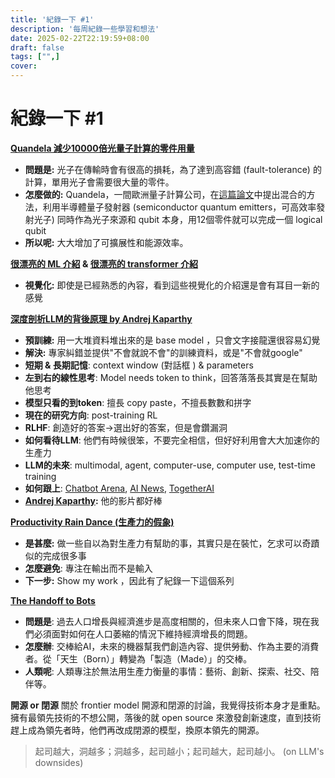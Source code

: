 ```yaml
---
title: '紀錄一下 #1'
description: '每周紀錄一些學習和想法'
date: 2025-02-22T22:19:59+08:00
draft: false
tags: ["",]
cover:
---
```

# 紀錄一下 #1

**[Quandela 減少10000倍光量子計算的零件用量](https://www.quandela.com/about-us/newsroom/quandela-announces-a-100000-reduction-in-the-number-of-components-needed-for-fault-tolerant-calculations-a-major-breakthrough-for-photonic-quantum-computing/)**
- **問題是:** 光子在傳輸時會有很高的損耗，為了達到高容錯 (fault-tolerance) 的計算，單用光子會需要很大量的零件。
- **怎麼做的:** Quandela，一間歐洲量子計算公司，在[這篇論文](https://arxiv.org/pdf/2412.08611)中提出混合的方法，利用半導體量子發射器 (semiconductor quantum emitters，可高效率發射光子) 同時作為光子來源和 qubit 本身，用12個零件就可以完成一個 logical qubit
- **所以呢:** 大大增加了可擴展性和能源效率。

**[很漂亮的 ML 介紹](http://www.r2d3.us/visual-intro-to-machine-learning-part-1/) & [很漂亮的 transformer 介紹](https://bbycroft.net/llm)**
- **視覺化:** 即使是已經熟悉的內容，看到這些視覺化的介紹還是會有耳目一新的感覺

**[深度剖析LLM的背後原理 by Andrej Kaparthy](https://www.youtube.com/watch?v=7xTGNNLPyMI&t=145s)**
- **預訓練:** 用一大堆資料堆出來的是 base model ，只會文字接龍還很容易幻覺
- **解決:** 專家糾錯並提供"不會就說不會"的訓練資料，或是"不會就google"
- **短期 & 長期記憶**: context window (對話框 ) & parameters
- **左到右的線性思考**: Model needs token to think，回答落落長其實是在幫助他思考
- **模型只看的到token**: 擅長 copy paste，不擅長數數和拼字
- **現在的研究方向**: post-training RL
- **RLHF**: 創造好的答案→選出好的答案，但是會鑽漏洞
- **如何看待LLM**: 他們有時候很笨，不要完全相信，但好好利用會大大加速你的生產力
- **LLM的未來**: multimodal, agent, computer-use, computer use, test-time training
- **如何跟上**: [Chatbot Arena](https://lmarena.ai/), [AI News](https://buttondown.com/ainews), [TogetherAI](https://api.together.xyz/signin?redirectUrl=/playground/chat)
- **[Andrej Kaparthy](https://karpathy.ai/):** 他的影片都好棒

**[Productivity Rain Dance (生產力的假象)](https://www.youtube.com/watch?v=uBe2b2ayOlQ)**
- **是甚麼:** 做一些自以為對生產力有幫助的事，其實只是在裝忙，乞求可以奇蹟似的完成很多事
- **怎麼避免**: 專注在輸出而不是輸入
- **下一步:** Show my work ，因此有了紀錄一下這個系列

**[The Handoff to Bots](https://kk.org/thetechnium/)**
- **問題是**: 過去人口增長與經濟進步是高度相關的，但未來人口會下降，現在我們必須面對如何在人口萎縮的情況下維持經濟增長的問題。
- **怎麼辦**: 交棒給AI，未來的機器幫我們創造內容、提供勞動、作為主要的消費者。從「天生（Born）」轉變為「製造（Made）」的交棒。
- **人類呢**: 人類專注於無法用生產力衡量的事情：藝術、創新、探索、社交、陪伴等。

**開源 or 閉源**
關於 frontier model 開源和閉源的討論，我覺得技術本身才是重點。擁有最領先技術的不想公開，落後的就 open source 來激發創新速度，直到技術趕上成為領先者時，他們再改成閉源的模型，換原本領先的開源。

> 起司越大，洞越多；洞越多，起司越小；起司越大，起司越小。
> (on LLM's downsides)